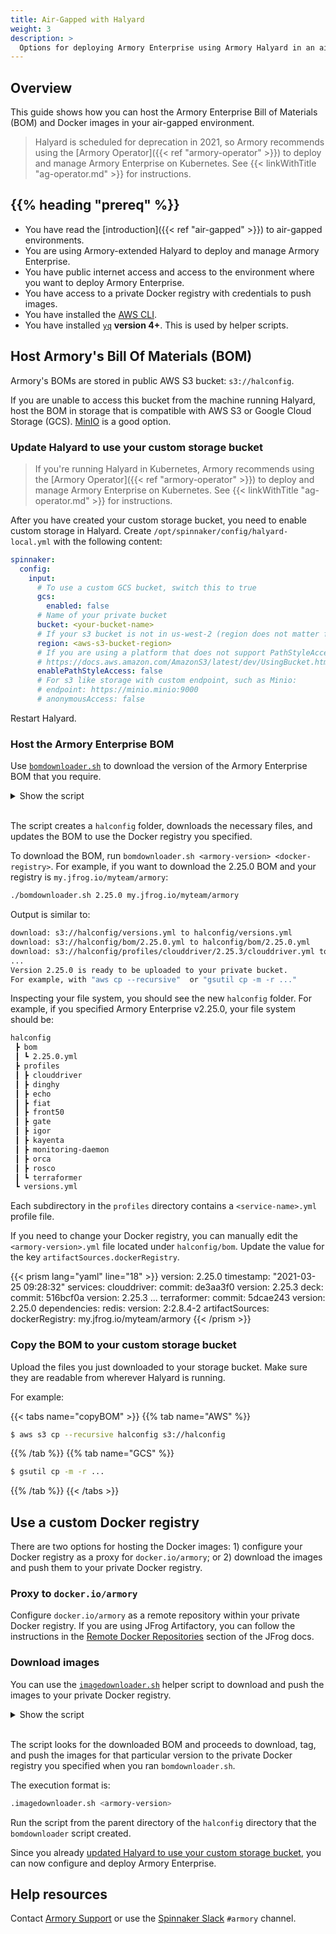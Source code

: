 ```yaml
---
title: Air-Gapped with Halyard
weight: 3
description: >
  Options for deploying Armory Enterprise using Armory Halyard in an air-gapped environment.
---
```


## Overview

This guide shows how you can host the Armory Enterprise Bill of Materials (BOM) and Docker images in your air-gapped environment.

>Halyard is scheduled for deprecation in 2021, so Armory recommends using the [Armory Operator]({{< ref "armory-operator" >}}) to deploy and manage Armory Enterprise on Kubernetes. See {{< linkWithTitle "ag-operator.md" >}} for instructions.


## {{% heading "prereq" %}}

* You have read the [introduction]({{< ref "air-gapped" >}}) to air-gapped environments.
* You are using Armory-extended Halyard to deploy and manage Armory Enterprise.
* You have public internet access and access to the environment where you want to deploy Armory Enterprise.
* You have access to a private Docker registry with credentials to push images.
* You have installed the [AWS CLI](https://aws.amazon.com/cli/).
* You have installed [`yq`](https://mikefarah.gitbook.io/yq/#install) **version 4+**. This is used by helper scripts.

## Host Armory's Bill Of Materials (BOM)

Armory's BOMs are stored in public AWS S3 bucket: `s3://halconfig`.

If you are unable to access this bucket from the machine running Halyard, host the BOM in storage that is compatible with AWS S3 or Google Cloud Storage (GCS). [MinIO](https://min.io) is a good option.

### Update Halyard to use your custom storage bucket

>If you're running Halyard in Kubernetes, Armory recommends using the [Armory Operator]({{< ref "armory-operator" >}}) to deploy and manage Armory Enterprise on Kubernetes. See {{< linkWithTitle "ag-operator.md" >}} for instructions.

After you have created your custom storage bucket, you need to enable custom storage in Halyard. Create `/opt/spinnaker/config/halyard-local.yml` with the following content:

```yaml
spinnaker:
  config:
    input:
      # To use a custom GCS bucket, switch this to true
      gcs:
        enabled: false
      # Name of your private bucket
      bucket: <your-bucket-name>
      # If your s3 bucket is not in us-west-2 (region does not matter for Minio)
      region: <aws-s3-bucket-region>
      # If you are using a platform that does not support PathStyleAccess, such as Minio, switch this to true
      # https://docs.aws.amazon.com/AmazonS3/latest/dev/UsingBucket.html#access-bucket-intro
      enablePathStyleAccess: false
      # For s3 like storage with custom endpoint, such as Minio:
      # endpoint: https://minio.minio:9000
      # anonymousAccess: false
```

Restart Halyard.


### Host the Armory Enterprise BOM

Use [`bomdownloader.sh`](https://github.com/armory/spinnaker-kustomize-patches/blob/master/airgap/bomdownloader.sh) to download the version of the Armory Enterprise BOM that you require.

<details><summary>Show the script</summary>

{{< github repo="armory/spinnaker-kustomize-patches" file="/airgap/bomdownloader.sh" lang="bash" options="" >}}

</details><br>

The script creates a `halconfig` folder, downloads the necessary files, and updates the BOM to use the Docker registry you specified.

To download the BOM, run `bomdownloader.sh <armory-version> <docker-registry>`. For example, if you want to download the 2.25.0 BOM and your registry is `my.jfrog.io/myteam/armory`:

```bash
./bomdownloader.sh 2.25.0 my.jfrog.io/myteam/armory
```

Output is similar to:

```bash
download: s3://halconfig/versions.yml to halconfig/versions.yml
download: s3://halconfig/bom/2.25.0.yml to halconfig/bom/2.25.0.yml
download: s3://halconfig/profiles/clouddriver/2.25.3/clouddriver.yml to halconfig/profiles/clouddriver/2.25.3/clouddriver.yml
...
Version 2.25.0 is ready to be uploaded to your private bucket.
For example, with "aws cp --recursive"  or "gsutil cp -m -r ..."
```

Inspecting your file system, you should see the new `halconfig` folder. For example, if you specified Armory Enterprise v2.25.0, your file system should be:

```bash
halconfig
 ┣ bom
 ┃ ┗ 2.25.0.yml
 ┣ profiles
 ┃ ┣ clouddriver
 ┃ ┣ dinghy
 ┃ ┣ echo
 ┃ ┣ fiat
 ┃ ┣ front50
 ┃ ┣ gate
 ┃ ┣ igor
 ┃ ┣ kayenta
 ┃ ┣ monitoring-daemon
 ┃ ┣ orca
 ┃ ┣ rosco
 ┃ ┗ terraformer
 ┗ versions.yml
```

Each subdirectory in the `profiles` directory contains a `<service-name>.yml` profile file.

If you need to change your Docker registry, you can manually edit the `<armory-version>.yml` file located under `halconfig/bom`.  Update the value for the key `artifactSources.dockerRegistry`.

{{< prism lang="yaml" line="18" >}}
version: 2.25.0
timestamp: "2021-03-25 09:28:32"
services:
    clouddriver:
        commit: de3aa3f0
        version: 2.25.3
    deck:
        commit: 516bcf0a
        version: 2.25.3
    ...
    terraformer:
        commit: 5dcae243
        version: 2.25.0
dependencies:
    redis:
        version: 2:2.8.4-2
artifactSources:
    dockerRegistry: my.jfrog.io/myteam/armory
{{< /prism >}}

### Copy the BOM to your custom storage bucket

Upload the files you just downloaded to your storage bucket. Make sure they are readable from wherever Halyard is running.

For example:

{{< tabs name="copyBOM" >}}
{{% tab name="AWS" %}}

```bash
$ aws s3 cp --recursive halconfig s3://halconfig
```           
{{% /tab %}}
{{% tab name="GCS" %}}
```bash
$ gsutil cp -m -r ...
```
{{% /tab %}}
{{< /tabs >}}

## Use a custom Docker registry

There are two options for hosting the Docker images: 1) configure your Docker registry as a proxy for `docker.io/armory`; or 2) download the images and push them to your private Docker registry.

### Proxy to `docker.io/armory`

Configure `docker.io/armory` as a remote repository within your private Docker registry.  If you are using JFrog Artifactory, you can follow the instructions in the [Remote Docker Repositories](https://www.jfrog.com/confluence/display/JFROG/Docker+Registry#DockerRegistry-RemoteDockerRepositories) section of the JFrog docs.  

### Download images

You can use the [`imagedownloader.sh`](https://github.com/armory/spinnaker-kustomize-patches/blob/master/airgap/imagedownloader.sh) helper script to download and push the images to your private Docker registry.

<details><summary>Show the script</summary>

{{< github repo="armory/spinnaker-kustomize-patches" file="/airgap/imagedownloader.sh" lang="bash" options="" >}}

</details><br>

The script looks for the downloaded BOM and proceeds to download, tag, and push the images for that particular version to the private Docker registry you specified when you ran `bomdownloader.sh`.

The execution format is:

```bash
.imagedownloader.sh <armory-version>
```

Run the script from the parent directory of the `halconfig` directory that the `bomdownloader` script created.

Since you already [updated Halyard to use your custom storage bucket](#update-halyard-to-use-your-custom-storage-bucket), you can now configure and deploy Armory Enterprise.

## Help resources

Contact [Armory Support](https://support.armory.io/) or use the [Spinnaker Slack](https://join.spinnaker.io/) `#armory` channel.
